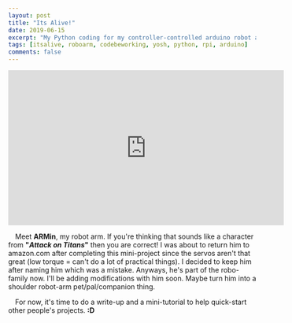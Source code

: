 ```yaml
---
layout: post
title: "Its Alive!"
date: 2019-06-15
excerpt: "My Python coding for my controller-controlled arduino robot arm beagleboard.org."
tags: [itsalive, roboarm, codebeworking, yosh, python, rpi, arduino]
comments: false
---
```

	
  <iframe width="560" height="315" src="https://www.youtube.com/embed/brIPkjV23HA" frameborder="0"> </iframe>

&ensp;&ensp;Meet <b>ARMin</b>, my robot arm. If you're thinking that sounds like a character from <b>"<i>Attack on Titans</i>"</b> then you are correct! I was about to return him to amazon.com after completing this mini-project since the servos aren't that great (low torque = can't do a lot of practical things). I decided to keep him after naming him which was a mistake. Anyways, he's part of the robo-family now. I'll be adding modifications with him soon. Maybe turn him into a shoulder robot-arm pet/pal/companion thing. 

&ensp;&ensp;For now, it's time to do a write-up and a mini-tutorial to help quick-start other people's projects. <b>:D</b>
